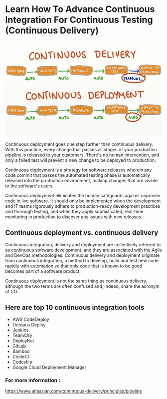 # Learn How To Advance Continuous Integration For Continuous Testing (Continuous Delivery)
![](Images/cd.png)

Continuous deployment goes one step further than continuous delivery. With this practice, every change that passes all stages of your production pipeline is released to your customers. There's no human intervention, and only a failed test will prevent a new change to be deployed to production.

Continuous deployment is a strategy for software releases wherein any code commit that passes the automated testing phase is automatically released into the production environment, making changes that are visible to the software's users.

Continuous deployment eliminates the human safeguards against unproven code in live software. It should only be implemented when the development and IT teams rigorously adhere to production-ready development practices and thorough testing, and when they apply sophisticated, real-time monitoring in production to discover any issues with new releases.

## Continuous deployment vs. continuous delivery
Continuous integration, delivery and deployment are collectively referred to as continuous software development, and they are associated with the Agile and DevOps methodologies. Continuous delivery and deployment originate from continuous integration, a method to develop, build and test new code rapidly with automation so that only code that is known to be good becomes part of a software product.

Continuous deployment is not the same thing as continuous delivery, although the two terms are often confused and, indeed, share the acronym of CD.

## Here are top 10 continuous integration tools 
- AWS CodeDeploy
- Octopus Deploy
- Jenkins
- TeamCity
- DeployBot
- GitLab
- Bamboo
- CircleCI
- Codeship
- Google Cloud Deployment Manager

### For more information :
https://www.atlassian.com/continuous-delivery/principles/pipeline
